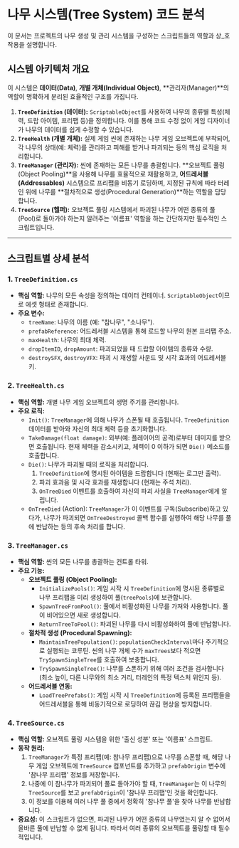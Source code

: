 # 나무 시스템(Tree System) 코드 분석

이 문서는 프로젝트의 나무 생성 및 관리 시스템을 구성하는 스크립트들의 역할과 상_호작용을 설명합니다.

## 시스템 아키텍처 개요

이 시스템은 **데이터(Data)**, **개별 개체(Individual Object)**, **관리자(Manager)**의 역할이 명확하게 분리된 효율적인 구조를 가집니다.

1.  **`TreeDefinition` (데이터):** `ScriptableObject`를 사용하여 나무의 종류별 특성(체력, 드랍 아이템, 프리팹 등)을 정의합니다. 이를 통해 코드 수정 없이 게임 디자이너가 나무의 데이터를 쉽게 수정할 수 있습니다.
2.  **`TreeHealth` (개별 개체):** 실제 게임 씬에 존재하는 나무 게임 오브젝트에 부착되어, 각 나무의 상태(예: 체력)를 관리하고 피해를 받거나 파괴되는 등의 핵심 로직을 처리합니다.
3.  **`TreeManager` (관리자):** 씬에 존재하는 모든 나무를 총괄합니다. **오브젝트 풀링(Object Pooling)**을 사용해 나무를 효율적으로 재활용하고, **어드레서블(Addressables)** 시스템으로 프리팹을 비동기 로딩하며, 지정된 규칙에 따라 터레인 위에 나무를 **절차적으로 생성(Procedural Generation)**하는 역할을 담당합니다.
4.  **`TreeSource` (헬퍼):** 오브젝트 풀링 시스템에서 파괴된 나무가 어떤 종류의 풀(Pool)로 돌아가야 하는지 알려주는 '이름표' 역할을 하는 간단하지만 필수적인 스크립트입니다.

---

## 스크립트별 상세 분석

### 1. `TreeDefinition.cs`

*   **핵심 역할:** 나무의 모든 속성을 정의하는 데이터 컨테이너. `ScriptableObject`이므로 에셋 형태로 존재합니다.
*   **주요 변수:**
    *   `treeName`: 나무의 이름 (예: "참나무", "소나무").
    *   `prefabReference`: 어드레서블 시스템을 통해 로드할 나무의 원본 프리팹 주소.
    *   `maxHealth`: 나무의 최대 체력.
    *   `dropItemID`, `dropAmount`: 파괴되었을 때 드랍할 아이템의 종류와 수량.
    *   `destroySFX`, `destroyVFX`: 파괴 시 재생할 사운드 및 시각 효과의 어드레서블 키.

### 2. `TreeHealth.cs`

*   **핵심 역할:** 개별 나무 게임 오브젝트의 생명 주기를 관리합니다.
*   **주요 로직:**
    *   `Init()`: `TreeManager`에 의해 나무가 스폰될 때 호출됩니다. `TreeDefinition` 데이터를 받아와 자신의 최대 체력 등을 초기화합니다.
    *   `TakeDamage(float damage)`: 외부(예: 플레이어의 공격)로부터 데미지를 받으면 호출됩니다. 현재 체력을 감소시키고, 체력이 0 이하가 되면 `Die()` 메소드를 호출합니다.
    *   `Die()`: 나무가 파괴될 때의 로직을 처리합니다.
        1.  `TreeDefinition`에 명시된 아이템을 드랍합니다 (현재는 로그만 출력).
        2.  파괴 효과음 및 시각 효과를 재생합니다 (현재는 주석 처리).
        3.  `OnTreeDied` 이벤트를 호출하여 자신의 파괴 사실을 `TreeManager`에게 알립니다.
    *   `OnTreeDied` (Action): `TreeManager`가 이 이벤트를 구독(Subscribe)하고 있다가, 나무가 파괴되면 `OnTreeDestroyed` 콜백 함수를 실행하여 해당 나무를 풀에 반납하는 등의 후속 처리를 합니다.

### 3. `TreeManager.cs`

*   **핵심 역할:** 씬의 모든 나무를 총괄하는 컨트롤 타워.
*   **주요 기능:**
    *   **오브젝트 풀링 (Object Pooling):**
        *   `InitializePools()`: 게임 시작 시 `TreeDefinition`에 명시된 종류별로 나무 프리팹을 미리 생성하여 풀(`treePools`)에 보관합니다.
        *   `SpawnTreeFromPool()`: 풀에서 비활성화된 나무를 가져와 사용합니다. 풀이 비어있으면 새로 생성합니다.
        *   `ReturnTreeToPool()`: 파괴된 나무를 다시 비활성화하여 풀에 반납합니다.
    *   **절차적 생성 (Procedural Spawning):**
        *   `MaintainTreePopulation()`: `populationCheckInterval`마다 주기적으로 실행되는 코루틴. 씬의 나무 개체 수가 `maxTrees`보다 적으면 `TrySpawnSingleTree`를 호출하여 보충합니다.
        *   `TrySpawnSingleTree()`: 나무를 스폰하기 위해 여러 조건을 검사합니다 (최소 높이, 다른 나무와의 최소 거리, 터레인의 특정 텍스처 위인지 등).
    *   **어드레서블 연동:**
        *   `LoadTreePrefabs()`: 게임 시작 시 `TreeDefinition`에 등록된 프리팹들을 어드레서블을 통해 비동기적으로 로딩하여 끊김 현상을 방지합니다.

### 4. `TreeSource.cs`

*   **핵심 역할:** 오브젝트 풀링 시스템을 위한 '출신 성분' 또는 '이름표' 스크립트.
*   **동작 원리:**
    1.  `TreeManager`가 특정 프리팹(예: 참나무 프리팹)으로 나무를 스폰할 때, 해당 나무 게임 오브젝트에 `TreeSource` 컴포넌트를 추가하고 `prefabOrigin` 변수에 '참나무 프리팹' 정보를 저장합니다.
    2.  나중에 이 참나무가 파괴되어 풀로 돌아가야 할 때, `TreeManager`는 이 나무의 `TreeSource`를 보고 `prefabOrigin`이 '참나무 프리팹'인 것을 확인합니다.
    3.  이 정보를 이용해 여러 나무 풀 중에서 정확히 '참나무 풀'을 찾아 나무를 반납합니다.
*   **중요성:** 이 스크립트가 없으면, 파괴된 나무가 어떤 종류의 나무였는지 알 수 없어서 올바른 풀에 반납할 수 없게 됩니다. 따라서 여러 종류의 오브젝트를 풀링할 때 필수적입니다.
